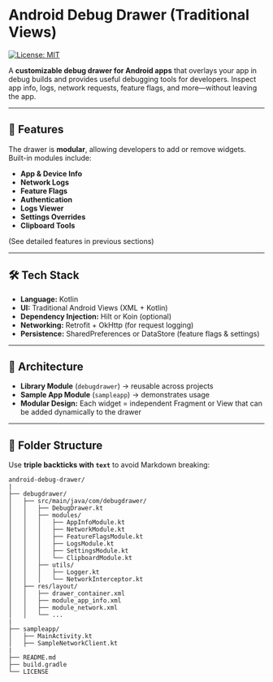 # Android Debug Drawer (Traditional Views)

[![License: MIT](https://img.shields.io/badge/License-MIT-yellow.svg)](LICENSE)

A **customizable debug drawer for Android apps** that overlays your app in debug builds and provides useful debugging tools for developers. Inspect app info, logs, network requests, feature flags, and more—without leaving the app.

---

## 🌟 Features

The drawer is **modular**, allowing developers to add or remove widgets. Built-in modules include:

- **App & Device Info**
- **Network Logs**
- **Feature Flags**
- **Authentication**
- **Logs Viewer**
- **Settings Overrides**
- **Clipboard Tools**

(See detailed features in previous sections)

---

## 🛠️ Tech Stack

- **Language:** Kotlin  
- **UI:** Traditional Android Views (XML + Kotlin)  
- **Dependency Injection:** Hilt or Koin (optional)  
- **Networking:** Retrofit + OkHttp (for request logging)  
- **Persistence:** SharedPreferences or DataStore (feature flags & settings)

---

## 📐 Architecture

- **Library Module** (`debugdrawer`) → reusable across projects  
- **Sample App Module** (`sampleapp`) → demonstrates usage  
- **Modular Design:** Each widget = independent Fragment or View that can be added dynamically to the drawer

---

## 📁 Folder Structure

Use **triple backticks with `text`** to avoid Markdown breaking:

```text
android-debug-drawer/
|
├── debugdrawer/                
│   ├── src/main/java/com/debugdrawer/
│   │   ├── DebugDrawer.kt      
│   │   ├── modules/
│   │   │   ├── AppInfoModule.kt
│   │   │   ├── NetworkModule.kt
│   │   │   ├── FeatureFlagsModule.kt
│   │   │   ├── LogsModule.kt
│   │   │   ├── SettingsModule.kt
│   │   │   └── ClipboardModule.kt
│   │   ├── utils/
│   │   │   ├── Logger.kt
│   │   │   └── NetworkInterceptor.kt
│   ├── res/layout/             
│   │   ├── drawer_container.xml
│   │   ├── module_app_info.xml
│   │   ├── module_network.xml
│   │   └── ...
|
├── sampleapp/                  
│   ├── MainActivity.kt
│   ├── SampleNetworkClient.kt
|
├── README.md                   
├── build.gradle
└── LICENSE
